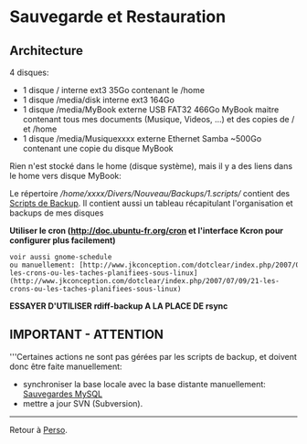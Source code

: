 # Sauvegarde et Restauration

## Architecture

4 disques:

- 1 disque / interne ext3 35Go contenant le /home
- 1 disque /media/disk interne ext3 164Go
- 1 disque /media/MyBook externe USB FAT32 466Go MyBook maitre contenant
  tous mes documents (Musique, Videos, ...) et des copies de / et /home
- 1 disque /media/Musiquexxxx externe Ethernet Samba ~500Go contenant
  une copie du disque MyBook

Rien n'est stocké dans le home (disque système), mais il y a des liens
dans le home vers disque MyBook:

Le répertoire */home/xxxx/Divers/Nouveau/Backups/1.scripts/* contient
des [Scripts de Backup](Scripts_de_Backup "wikilink"). Il contient aussi
un tableau récapitulant l'organisation et backups de mes disques

**Utiliser le cron (http://doc.ubuntu-fr.org/cron et l'interface Kcron
pour configurer plus facilement)**

    voir aussi gnome-schedule
    ou manuellement: [http://www.jkconception.com/dotclear/index.php/2007/07/09/21-les-crons-ou-les-taches-planifiees-sous-linux](http://www.jkconception.com/dotclear/index.php/2007/07/09/21-les-crons-ou-les-taches-planifiees-sous-linux)

**ESSAYER D'UTILISER rdiff-backup A LA PLACE DE rsync**

## IMPORTANT - ATTENTION

'''Certaines actions ne sont pas gérées par les scripts de backup, et
doivent donc être faite manuellement:

- synchroniser la base locale avec la base distante manuellement:
  [Sauvegardes MySQL](Sauvegardes_MySQL "wikilink")
- mettre a jour SVN (Subversion).

------------------------------------------------------------------------

Retour à [Perso](Perso "wikilink").
